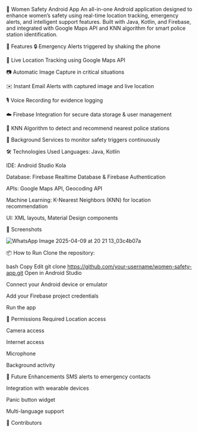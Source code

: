 🚨 Women Safety Android App
An all-in-one Android application designed to enhance women’s safety using real-time location tracking, emergency alerts, and intelligent support features. Built with Java, Kotlin, and Firebase, and integrated with Google Maps API and KNN algorithm for smart police station identification.

📱 Features
🔒 Emergency Alerts triggered by shaking the phone

📍 Live Location Tracking using Google Maps API

📷 Automatic Image Capture in critical situations

✉️ Instant Email Alerts with captured image and live location

🎙️ Voice Recording for evidence logging

☁️ Firebase Integration for secure data storage & user management

🧠 KNN Algorithm to detect and recommend nearest police stations

🚨 Background Services to monitor safety triggers continuously

🛠️ Technologies Used
Languages: Java, Kotlin

IDE: Android Studio Kola

Database: Firebase Realtime Database & Firebase Authentication

APIs: Google Maps API, Geocoding API

Machine Learning: K-Nearest Neighbors (KNN) for location recommendation

UI: XML layouts, Material Design components

📸 Screenshots

![WhatsApp Image 2025-04-09 at 20 21 13_03c4b07a](https://github.com/user-attachments/assets/4cf6fbae-8708-42c1-9333-c173a72d3d69)




📦 How to Run
Clone the repository:

bash
Copy
Edit
git clone https://github.com/your-username/women-safety-app.git
Open in Android Studio

Connect your Android device or emulator

Add your Firebase project credentials

Run the app

🔐 Permissions Required
Location access

Camera access

Internet access

Microphone

Background activity

🚧 Future Enhancements
SMS alerts to emergency contacts

Integration with wearable devices

Panic button widget

Multi-language support

🤝 Contributors
